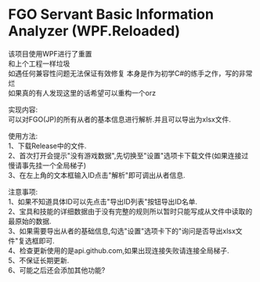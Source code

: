 # FGO Servant Basic Information Analyzer (WPF.Reloaded)
该项目使用WPF进行了重置  
和上个工程一样垃圾  
如遇任何兼容性问题无法保证有效修复 
本身是作为初学C#的练手之作，写的非常烂  
如果真的有人发现这里的话希望可以重构一个orz  
  
实现内容:  
可以对FGO(JP)的所有从者的基本信息进行解析.并且可以导出为xlsx文件.  
  
使用方法:  
1、下载Release中的文件.  
2、首次打开会提示"没有游戏数据",先切换至"设置"选项卡下载文件(如果连接过慢请事先挂一个全局梯子)  
3、在左上角的文本框输入ID点击"解析"即可调出从者信息.  
  
注意事项:  
1、如果不知道具体ID可以先点击"导出ID列表"按钮导出ID名单.  
2、宝具和技能的详细数据由于没有完整的规则所以暂时只能写成从文件中读取的最原始的数据.  
3、如果需要导出从者的基础信息,勾选"设置"选项卡下的"询问是否导出xlsx文件"复选框即可.  
4、检查更新使用的是api.github.com,如果出现连接失败请连接全局梯子.  
5、不保证长期更新.  
6、可能之后还会添加其他功能?  
